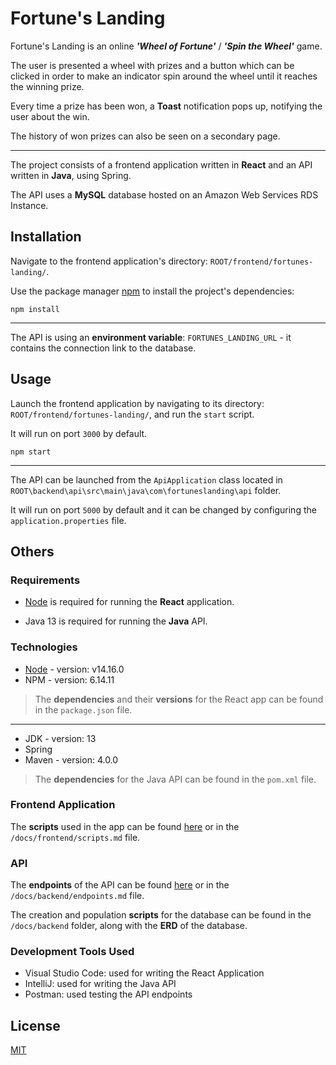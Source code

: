 # Fortune's Landing

Fortune's Landing is an online ***'Wheel of Fortune'*** / ***'Spin the Wheel'*** game.

The user is presented a wheel with prizes and a button which can be clicked in order to make an indicator spin around the wheel until it reaches the winning prize.

Every time a prize has been won, a **Toast** notification pops up, notifying the user about the win.

The history of won prizes can also be seen on a secondary page.

---

The project consists of a frontend application written in **React** and an API written in **Java**, using Spring.

The API uses a **MySQL** database hosted on an
Amazon Web Services RDS Instance.

## Installation

Navigate to the frontend application's directory: `ROOT/frontend/fortunes-landing/`.

Use the package manager [npm](https://www.npmjs.com) to install the project's dependencies:

```
npm install
```
---

The API is using an **environment variable**: `FORTUNES_LANDING_URL` - it contains the connection link to the database.

## Usage

Launch the frontend application by navigating to its directory: `ROOT/frontend/fortunes-landing/`, and run the `start` script.

It will run on port `3000` by default.

```
npm start
```
---
The API can be launched from the `ApiApplication` class located in `ROOT\backend\api\src\main\java\com\fortuneslanding\api` folder.

It will run on port `5000` by default and it can be changed by configuring the `application.properties` file.

## Others

### Requirements

 - [Node](https://nodejs.org/en/) is required for running the  **React** application.

 - Java 13 is required for running the **Java** API.

### Technologies

 - [Node](https://nodejs.org/en/) - version: v14.16.0
 - NPM - version: 6.14.11 

 > The **dependencies** and their **versions** for the React app can be found in the `package.json` file.
---
 - JDK - version: 13
 - Spring 
 - Maven - version: 4.0.0

> The **dependencies** for the Java API can be found in the `pom.xml` file.

### Frontend Application

The **scripts** used in the app can be found [here](./docs/frontend/scripts.md) or in the `/docs/frontend/scripts.md` file.

### API

The **endpoints** of the API can be found [here](./docs/backend/endpoints.md) or in the `/docs/backend/endpoints.md` file.

The creation and population **scripts** for the database can be found in the  `/docs/backend` folder, along with the **ERD** of the database.

### Development Tools Used

 - Visual Studio Code: used for writing the React Application
 - IntelliJ: used for writing the Java API
 - Postman: used testing the API endpoints

## License
[MIT](https://choosealicense.com/licenses/mit/)